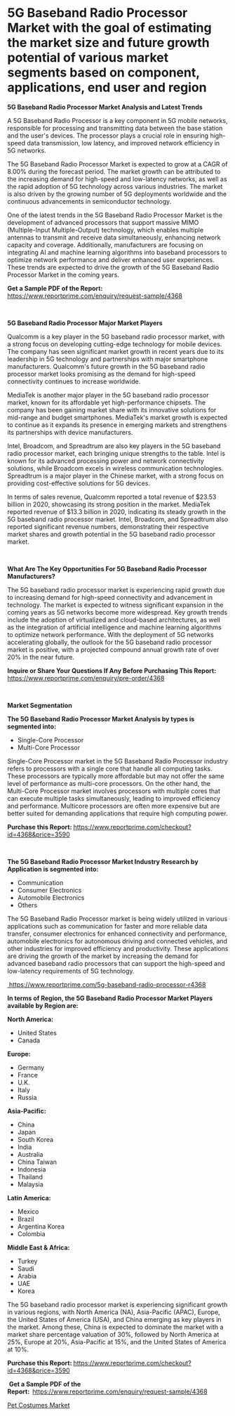 <p><h1>5G Baseband Radio Processor Market with the goal of estimating the market size and future growth potential of various market segments based on component, applications, end user and region</h1></p><p><strong>5G Baseband Radio Processor Market Analysis and Latest Trends</strong></p>
<p><p>A 5G Baseband Radio Processor is a key component in 5G mobile networks, responsible for processing and transmitting data between the base station and the user's devices. The processor plays a crucial role in ensuring high-speed data transmission, low latency, and improved network efficiency in 5G networks.</p><p>The 5G Baseband Radio Processor Market is expected to grow at a CAGR of 8.00% during the forecast period. The market growth can be attributed to the increasing demand for high-speed and low-latency networks, as well as the rapid adoption of 5G technology across various industries. The market is also driven by the growing number of 5G deployments worldwide and the continuous advancements in semiconductor technology.</p><p>One of the latest trends in the 5G Baseband Radio Processor Market is the development of advanced processors that support massive MIMO (Multiple-Input Multiple-Output) technology, which enables multiple antennas to transmit and receive data simultaneously, enhancing network capacity and coverage. Additionally, manufacturers are focusing on integrating AI and machine learning algorithms into baseband processors to optimize network performance and deliver enhanced user experiences. These trends are expected to drive the growth of the 5G Baseband Radio Processor Market in the coming years.</p></p>
<p><strong>Get a Sample PDF of the Report:&nbsp;</strong> <a href="https://www.reportprime.com/enquiry/request-sample/4368">https://www.reportprime.com/enquiry/request-sample/4368</a></p>
<p>&nbsp;</p>
<p><strong>5G Baseband Radio Processor Major Market Players</strong></p>
<p><p>Qualcomm is a key player in the 5G baseband radio processor market, with a strong focus on developing cutting-edge technology for mobile devices. The company has seen significant market growth in recent years due to its leadership in 5G technology and partnerships with major smartphone manufacturers. Qualcomm's future growth in the 5G baseband radio processor market looks promising as the demand for high-speed connectivity continues to increase worldwide.</p><p>MediaTek is another major player in the 5G baseband radio processor market, known for its affordable yet high-performance chipsets. The company has been gaining market share with its innovative solutions for mid-range and budget smartphones. MediaTek's market growth is expected to continue as it expands its presence in emerging markets and strengthens its partnerships with device manufacturers.</p><p>Intel, Broadcom, and Spreadtrum are also key players in the 5G baseband radio processor market, each bringing unique strengths to the table. Intel is known for its advanced processing power and network connectivity solutions, while Broadcom excels in wireless communication technologies. Spreadtrum is a major player in the Chinese market, with a strong focus on providing cost-effective solutions for 5G devices.</p><p>In terms of sales revenue, Qualcomm reported a total revenue of $23.53 billion in 2020, showcasing its strong position in the market. MediaTek reported revenue of $13.3 billion in 2020, indicating its steady growth in the 5G baseband radio processor market. Intel, Broadcom, and Spreadtrum also reported significant revenue numbers, demonstrating their respective market shares and growth potential in the 5G baseband radio processor market.</p></p>
<p>&nbsp;</p>
<p><strong>What Are The Key Opportunities For 5G Baseband Radio Processor Manufacturers?</strong></p>
<p><p>The 5G baseband radio processor market is experiencing rapid growth due to increasing demand for high-speed connectivity and advancement in technology. The market is expected to witness significant expansion in the coming years as 5G networks become more widespread. Key growth trends include the adoption of virtualized and cloud-based architectures, as well as the integration of artificial intelligence and machine learning algorithms to optimize network performance. With the deployment of 5G networks accelerating globally, the outlook for the 5G baseband radio processor market is positive, with a projected compound annual growth rate of over 20% in the near future.</p></p>
<p><strong>Inquire or Share Your Questions If Any Before Purchasing This Report:</strong> <a href="https://www.reportprime.com/enquiry/pre-order/4368">https://www.reportprime.com/enquiry/pre-order/4368</a></p>
<p>&nbsp;</p>
<p><strong>Market Segmentation</strong></p>
<p><strong>The 5G Baseband Radio Processor Market Analysis by types is segmented into:</strong></p>
<p><ul><li>Single-Core Processor</li><li>Multi-Core Processor</li></ul></p>
<p><p>Single-Core Processor market in the 5G Baseband Radio Processor industry refers to processors with a single core that handle all computing tasks. These processors are typically more affordable but may not offer the same level of performance as multi-core processors. On the other hand, the Multi-Core Processor market involves processors with multiple cores that can execute multiple tasks simultaneously, leading to improved efficiency and performance. Multicore processors are often more expensive but are better suited for demanding applications that require high computing power.</p></p>
<p><strong>Purchase this Report:&nbsp;</strong><a href="https://www.reportprime.com/checkout?id=4368&price=3590">https://www.reportprime.com/checkout?id=4368&price=3590</a></p>
<p>&nbsp;</p>
<p><strong>The 5G Baseband Radio Processor Market Industry Research by Application is segmented into:</strong></p>
<p><ul><li>Communication</li><li>Consumer Electronics</li><li>Automobile Electronics</li><li>Others</li></ul></p>
<p><p>The 5G Baseband Radio Processor market is being widely utilized in various applications such as communication for faster and more reliable data transfer, consumer electronics for enhanced connectivity and performance, automobile electronics for autonomous driving and connected vehicles, and other industries for improved efficiency and productivity. These applications are driving the growth of the market by increasing the demand for advanced baseband radio processors that can support the high-speed and low-latency requirements of 5G technology.</p></p>
<p><a href="https://www.reportprime.com/5g-baseband-radio-processor-r4368">&nbsp;https://www.reportprime.com/5g-baseband-radio-processor-r4368</a></p>
<p><strong>In terms of Region, the 5G Baseband Radio Processor Market Players available by Region are:</strong></p>
<p>
    <p> <strong> North America: </strong>
        <ul>
            <li>United States</li>
            <li>Canada</li>
        </ul>
        </p> 
    <p> <strong> Europe: </strong>
        <ul>
            <li>Germany</li>
            <li>France</li>
            <li>U.K.</li>
            <li>Italy</li>
            <li>Russia</li>
        </ul>
        </p> 
    <p> <strong> Asia-Pacific: </strong>
        <ul>
            <li>China</li>
            <li>Japan</li>
            <li>South Korea</li>
            <li>India</li>
            <li>Australia</li>
            <li>China Taiwan</li>
            <li>Indonesia</li>
            <li>Thailand</li>
            <li>Malaysia</li>
        </ul>
        </p> 
    <p> <strong> Latin America: </strong>
        <ul>
            <li>Mexico</li>
            <li>Brazil</li>
            <li>Argentina Korea</li>
            <li>Colombia</li>
        </ul>
        </p> 
    <p> <strong> Middle East & Africa: </strong>
        <ul>
            <li>Turkey</li>
            <li>Saudi</li>
            <li>Arabia</li>
            <li>UAE</li>
            <li>Korea</li>
        </ul>
    </p>
    </p>
<p><p>The 5G baseband radio processor market is experiencing significant growth in various regions, with North America (NA), Asia-Pacific (APAC), Europe, the United States of America (USA), and China emerging as key players in the market. Among these, China is expected to dominate the market with a market share percentage valuation of 30%, followed by North America at 25%, Europe at 20%, Asia-Pacific at 15%, and the United States of America at 10%.</p></p>
<p><strong>Purchase this Report: </strong><a href="https://www.reportprime.com/checkout?id=4368&price=3590">https://www.reportprime.com/checkout?id=4368&price=3590</a></p>
<p>&nbsp;<strong>Get a Sample PDF of the Report:&nbsp;&nbsp;</strong><a href="https://www.reportprime.com/enquiry/request-sample/4368">https://www.reportprime.com/enquiry/request-sample/4368</a></p>
<p><strong></strong></p>
<p><p><a href="https://issuu.com/reportprime-2/docs/pet-costumes-market-size-2030.pptx">Pet Costumes Market</a></p></p>